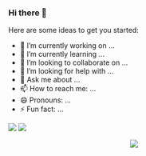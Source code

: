### Hi there 👋


Here are some ideas to get you started:

- 🔭 I’m currently working on ...
- 🌱 I’m currently learning ...
- 👯 I’m looking to collaborate on ...
- 🤔 I’m looking for help with ...
- 💬 Ask me about ...
- 📫 How to reach me: ...
- 😄 Pronouns: ...
- ⚡ Fun fact: ...

![](https://github-readme-stats.vercel.app/api?username=zjrwtx&show_icons=true)     <img src="https://github-readme-streak-stats.herokuapp.com/?user=zjrwtx" />

<div align="center"> <img src="https://activity-graph.herokuapp.com/graph?username=zjrwtx&theme=xcode" /> </div>
